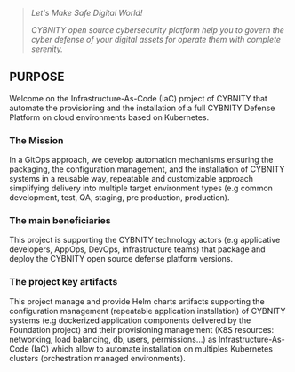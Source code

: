 > _Let's Make Safe Digital World!_
> 
> _CYBNITY open source cybersecurity platform help you to govern the cyber defense of your digital assets for operate them with complete serenity._
## PURPOSE
Welcome on the Infrastructure-As-Code (IaC) project of CYBNITY that automate the provisioning and the installation of a full CYBNITY Defense Platform on cloud environments based on Kubernetes.
### The Mission
In a GitOps approach, we develop automation mechanisms ensuring the packaging, the configuration management, and the installation of CYBNITY systems in a reusable way, repeatable and customizable approach simplifying delivery into multiple target environment types (e.g common development, test, QA, staging, pre production, production).
### The main beneficiaries
This project is supporting the CYBNITY technology actors (e.g applicative developers, AppOps, DevOps, infrastructure teams) that package and deploy the CYBNITY open source defense platform versions.
### The project key artifacts
This project manage and provide Helm charts artifacts supporting the configuration management (repeatable application installation) of CYBNITY systems (e.g dockerized application components delivered by the Foundation project) and their provisioning management (K8S resources: networking, load balancing, db, users, permissions...) as Infrastructure-As-Code (IaC) which allow to automate installation on multiples Kubernetes clusters (orchestration managed environments).
